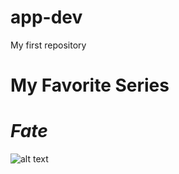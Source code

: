 # app-dev
My first repository

# **My Favorite Series**
# ***Fate***

![alt text]([[https://cdn.myanimelist.net/images/anime/12/67333.jpg](https://i.ytimg.com/vi/Wcd2TKpAzcA/maxresdefault.jpg)](https://demonition.com/wp/wp-content/uploads/2022/09/FakeWD.jpg))
